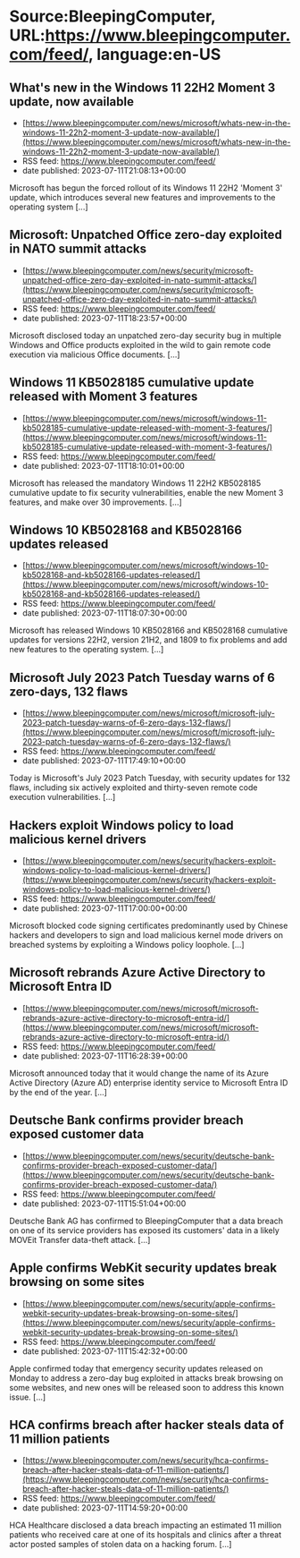 # Source:BleepingComputer, URL:https://www.bleepingcomputer.com/feed/, language:en-US

## What's new in the Windows 11 22H2 Moment 3 update, now available
 - [https://www.bleepingcomputer.com/news/microsoft/whats-new-in-the-windows-11-22h2-moment-3-update-now-available/](https://www.bleepingcomputer.com/news/microsoft/whats-new-in-the-windows-11-22h2-moment-3-update-now-available/)
 - RSS feed: https://www.bleepingcomputer.com/feed/
 - date published: 2023-07-11T21:08:13+00:00

Microsoft has begun the forced rollout of its Windows 11 22H2 'Moment 3' update, which introduces several new features and improvements to the operating system [...]

## Microsoft: Unpatched Office zero-day exploited in NATO summit attacks
 - [https://www.bleepingcomputer.com/news/security/microsoft-unpatched-office-zero-day-exploited-in-nato-summit-attacks/](https://www.bleepingcomputer.com/news/security/microsoft-unpatched-office-zero-day-exploited-in-nato-summit-attacks/)
 - RSS feed: https://www.bleepingcomputer.com/feed/
 - date published: 2023-07-11T18:23:57+00:00

Microsoft disclosed today an unpatched zero-day security bug in multiple Windows and Office products exploited in the wild to gain remote code execution via malicious Office documents. [...]

## Windows 11 KB5028185 cumulative update released with Moment 3 features
 - [https://www.bleepingcomputer.com/news/microsoft/windows-11-kb5028185-cumulative-update-released-with-moment-3-features/](https://www.bleepingcomputer.com/news/microsoft/windows-11-kb5028185-cumulative-update-released-with-moment-3-features/)
 - RSS feed: https://www.bleepingcomputer.com/feed/
 - date published: 2023-07-11T18:10:01+00:00

Microsoft has released the mandatory Windows 11 22H2 KB5028185 cumulative update to fix security vulnerabilities, enable the new Moment 3 features, and make over 30 improvements. [...]

## Windows 10 KB5028168 and KB5028166 updates released
 - [https://www.bleepingcomputer.com/news/microsoft/windows-10-kb5028168-and-kb5028166-updates-released/](https://www.bleepingcomputer.com/news/microsoft/windows-10-kb5028168-and-kb5028166-updates-released/)
 - RSS feed: https://www.bleepingcomputer.com/feed/
 - date published: 2023-07-11T18:07:30+00:00

Microsoft has released Windows 10 KB5028166 and KB5028168 cumulative updates for versions 22H2, version 21H2, and 1809 to fix problems and add new features to the operating system. [...]

## Microsoft July 2023 Patch Tuesday warns of 6 zero-days, 132 flaws
 - [https://www.bleepingcomputer.com/news/microsoft/microsoft-july-2023-patch-tuesday-warns-of-6-zero-days-132-flaws/](https://www.bleepingcomputer.com/news/microsoft/microsoft-july-2023-patch-tuesday-warns-of-6-zero-days-132-flaws/)
 - RSS feed: https://www.bleepingcomputer.com/feed/
 - date published: 2023-07-11T17:49:10+00:00

Today is Microsoft's July 2023 Patch Tuesday, with security updates for 132 flaws, including six actively exploited and thirty-seven remote code execution vulnerabilities. [...]

## Hackers exploit Windows policy to load malicious kernel drivers
 - [https://www.bleepingcomputer.com/news/security/hackers-exploit-windows-policy-to-load-malicious-kernel-drivers/](https://www.bleepingcomputer.com/news/security/hackers-exploit-windows-policy-to-load-malicious-kernel-drivers/)
 - RSS feed: https://www.bleepingcomputer.com/feed/
 - date published: 2023-07-11T17:00:00+00:00

Microsoft blocked code signing certificates predominantly used by Chinese hackers and developers to sign and load malicious kernel mode drivers on breached systems by exploiting a Windows policy loophole. [...]

## Microsoft rebrands Azure Active Directory to Microsoft Entra ID
 - [https://www.bleepingcomputer.com/news/microsoft/microsoft-rebrands-azure-active-directory-to-microsoft-entra-id/](https://www.bleepingcomputer.com/news/microsoft/microsoft-rebrands-azure-active-directory-to-microsoft-entra-id/)
 - RSS feed: https://www.bleepingcomputer.com/feed/
 - date published: 2023-07-11T16:28:39+00:00

Microsoft announced today that it would change the name of its Azure Active Directory (Azure AD) enterprise identity service to Microsoft Entra ID by the end of the year. [...]

## Deutsche Bank confirms provider breach exposed customer data
 - [https://www.bleepingcomputer.com/news/security/deutsche-bank-confirms-provider-breach-exposed-customer-data/](https://www.bleepingcomputer.com/news/security/deutsche-bank-confirms-provider-breach-exposed-customer-data/)
 - RSS feed: https://www.bleepingcomputer.com/feed/
 - date published: 2023-07-11T15:51:04+00:00

Deutsche Bank AG has confirmed to BleepingComputer that a data breach on one of its service providers has exposed its customers' data in a likely MOVEit Transfer data-theft attack. [...]

## Apple confirms WebKit security updates break browsing on some sites
 - [https://www.bleepingcomputer.com/news/security/apple-confirms-webkit-security-updates-break-browsing-on-some-sites/](https://www.bleepingcomputer.com/news/security/apple-confirms-webkit-security-updates-break-browsing-on-some-sites/)
 - RSS feed: https://www.bleepingcomputer.com/feed/
 - date published: 2023-07-11T15:42:32+00:00

Apple confirmed today that emergency security updates released on Monday to address a zero-day bug exploited in attacks break browsing on some websites, and new ones will be released soon to address this known issue. [...]

## HCA confirms breach after hacker steals data of 11 million patients
 - [https://www.bleepingcomputer.com/news/security/hca-confirms-breach-after-hacker-steals-data-of-11-million-patients/](https://www.bleepingcomputer.com/news/security/hca-confirms-breach-after-hacker-steals-data-of-11-million-patients/)
 - RSS feed: https://www.bleepingcomputer.com/feed/
 - date published: 2023-07-11T14:59:20+00:00

HCA Healthcare disclosed a data breach impacting an estimated 11 million patients who received care at one of its hospitals and clinics after a threat actor posted samples of stolen data on a hacking forum. [...]

